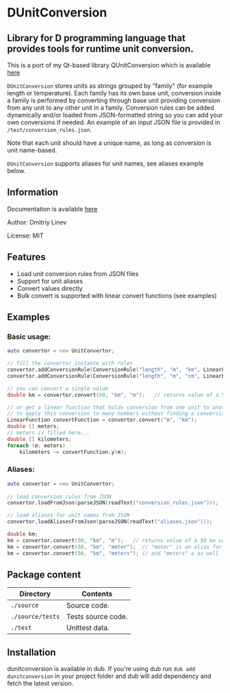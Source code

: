 # DUnitConversion

Library for D programming language that provides tools for runtime unit conversion. 
-----------

This is a port of my Qt-based library QUnitConversion which is available [here](https://github.com/BeardedBeaver/QUnitConversion) 

`DUnitConversion` stores units as strings grouped by "family" (for example length or temperature). Each family has its own base unit, conversion inside a family is performed by converting through base unit
providing conversion from any unit to any other unit in a family. Conversion rules can be added dynamically
and/or loaded from JSON-formatted string so you can add your own conversions if needed. An example of 
an input JSON file is provided in `/test/conversion_rules.json`.

Note that each unit should have a unique name, as long as conversion is unit name-based.

`DUnitConversion` supports aliases for unit names, see aliases example below.

## Information

Documentation is available [here](https://dunitconversion.dpldocs.info/dunitconversion.html) 

Author: Dmitriy Linev

License: MIT

## Features

  - Load unit conversion rules from JSON files
  - Support for unit aliases
  - Convert values directly
  - Bulk convert is supported with linear convert functions (see examples)

## Examples

### Basic usage:

```D
auto convertor = new UnitConvertor;

// fill the convertor instance with rules
convertor.addConversionRule(ConversionRule("length", "m", "km", LinearFunction(0.001, 0)));
convertor.addConversionRule(ConversionRule("length", "m", "cm", LinearFunction(100, 0)));

// you can convert a single value
double km = convertor.convert(50, "km", "m");   // returns value of a 50 km converted to meters

// or get a linear function that holds conversion from one unit to another
// to apply this conversion to many numbers without finding a conversion each time 
LinearFunction convertFunction = convertor.convert("m", "km");
double [] meters;
// meters is filled here...
double [] kilometers;
foreach (m; meters)
    kilometers ~= convertFunction.y(m);
```

### Aliases:

```D
auto convertor = new UnitConvertor;
 
// load conversion rules from JSON
convertor.loadFromJson(parseJSON(readText("conversion_rules.json")));

// load aliases for unit names from JSON
convertor.loadAliasesFromJson(parseJSON(readText("aliases.json")));

double km;
km = convertor.convert(50, "km", "m");   // returns value of a 50 km converted to meters
km = convertor.convert(50, "km", "meter");  // "meter" is an alias for "m" written in loaded json
km = convertor.convert(50, "km", "meters"); // and "meters" a as well
```
## Package content

| Directory       | Contents                       |
|-----------------|--------------------------------|
| `./source`      | Source code.                   |
| `./source/tests`| Tests source code.             |
| `./test`        | Unittest data.                 |

## Installation

dunitconversion is available in dub. If you're using dub run `dub add dunitconversion` in your project folder and dub will add dependency and fetch the latest version.